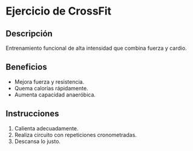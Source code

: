 # Ejercicio de CrossFit

## Descripción
Entrenamiento funcional de alta intensidad que combina fuerza y cardio.

## Beneficios
- Mejora fuerza y resistencia.
- Quema calorías rápidamente.
- Aumenta capacidad anaeróbica.

## Instrucciones
1. Calienta adecuadamente.
2. Realiza circuito con repeticiones cronometradas.
3. Descansa lo justo.

